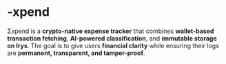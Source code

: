 # -xpend
Σxpend is a **crypto-native expense tracker** that combines **wallet-based transaction fetching**, **AI-powered classification**, and **immutable storage on Irys**. The goal is to give users **financial clarity** while ensuring their logs are **permanent, transparent, and tamper-proof**.
